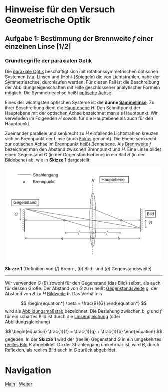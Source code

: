# Hinweise für den Versuch Geometrische Optik

## Aufgabe 1: Bestimmung der Brennweite $f$ einer einzelnen Linse [1/2]

### Grundbegriffe der paraxialen Optik

Die [paraxiale Optik](https://de.wikipedia.org/wiki/Paraxiale_Optik) beschäftigt sich mit rotationssymmetrischen optischen Systemen (v.a. Linsen und (Hohl-)Spiegeln) die von Lichtstrahlen, nahe der Symmetrieachse, durchlaufen werden. Für diesen Fall ist die Beschreibung der Abbildungseigenschaften mit Hilfe geschlossener analytischer Formeln möglich. Die Symmetrieachse heißt [optische Achse](https://de.wikipedia.org/wiki/Optische_Achse_(Optik)). 

Eines der wichtigsten optischen Systeme ist die **dünne [Sammellinse](https://de.wikipedia.org/wiki/Sammellinse)**. Zu ihrer Beschreibung dient die [Hauptebene](https://de.wikipedia.org/wiki/Hauptebene_(Optik)) $H$. Den Schnittpunkt der Hauptebene mit der optischen Achse bezeichnet man als Hauptpunkt. Wir verwenden im Folgenden $H$ sowohl für die Hauptebene als auch für den Hauptpunkt. 

Zueinander parallele und senkrecht zu $H$ einfallende Lichtstrahlen kreuzen sich im Brennpunkt der Linse (auch [Fokus](https://de.wikipedia.org/wiki/Fokus) genannt). Die Ebene senkrecht zur optischen Achse im Brennpunkt heißt Bennebene. Als [Brennweite](https://de.wikipedia.org/wiki/Brennweite) $f$ bezeichnet man den Abstand zwischen Brennpunkt und $H$. Eine Linse bildet einen Gegenstand $G$ (in der Gegenstandsebene) in ein Bild $B$ (in der Bildebene) ab, wie in **Skizze 1** dargestellt: 

<img src="../figures/Linsengleichung.png" width="900" style="zoom:100%;" />

**Skizze 1** (Definition von ($f$) Brenn-, ($b$) Bild- und ($g$) Gegenstandsweite)

---

Wir verwenden $G$ ($B$) sowohl für den Gegenstand (das Bild) selbst, als auch für dessen Größe. Der Abstand von $G$ zu $H$ heißt [Gegenstandsweite](https://de.wikipedia.org/wiki/Gegenstandsweite) $g$, der Abstand von $B$ zu $H$ [Bildweite](https://de.wikipedia.org/wiki/Bildweite) $b$. Das Verhältnis 

$$
\begin{equation*}
\beta = \frac{B}{G}
\end{equation*}
$$
wird als [Abbildungsmaßstab](https://de.wikipedia.org/wiki/Abbildungsma%C3%9Fstab) bezeichnet. Die Beziehung zwischen $b$, $g$ und $f$ für ein scharfes Bild ist durch die [Linsengleichung](https://de.wikipedia.org/wiki/Linsengleichung) (oder Abbildungsgleichung)  

$$
\begin{equation}
\frac{1}{f} = \frac{1}{g} + \frac{1}{b}
\end{equation}
$$
gegeben.  In der **Skizze 1** wird der (reelle) Gegenstand $G$ in ein umgekehrtes [reelles Bild](https://de.wikipedia.org/wiki/Reelles_Bild) $B$ abgebildet. Da der Strahlengang umkehrbar ist, wird $B$, durch Reflexion, als reelles Bild auch in $G$ zurück abgebildet.

# Navigation

[Main](https://git.scc.kit.edu/etp-lehre/p1-for-students/-/tree/main/Geometrische_Optik) | [Weiter](https://git.scc.kit.edu/etp-lehre/p1-for-students/-/blob/main/Geometrische_Optik/doc/Hinweise-Aufgabe-1-a.md)
